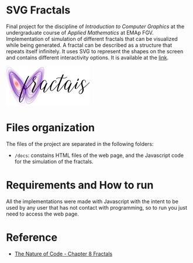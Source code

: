 # SVG Fractals

Final project for the discipline of _Introduction to Computer Graphics_ at the undergraduate course of _Applied Mathematics_ at EMAp FGV. Implementation of simulation of different fractals that can be visualized while being generated. A fractal can be described as a structure that repeats itself infinitely. It uses SVG to represent the shapes on the screen and contains different interactivity options. It is available at the [link](https://giovanivaldrighi.github.io/SVG_Fractals).

![SVG Fractals](https://raw.githubusercontent.com/GiovaniValdrighi/SVG_Fractals/master/docs/logo.png)

# Files organization

The files of the project are separated in the following folders:

- `/docs`: constains HTML files of the web page, and the Javascript code for the simulation of the fractals.

# Requirements and How to run

All the implementations were made with Javascript with the intent to be used by any user that has not contact with programming, so to run you just need to access the web page.

# Reference

- [The Nature of Code - Chapter 8 Fractals](https://natureofcode.com/book/chapter-8-fractals/)

